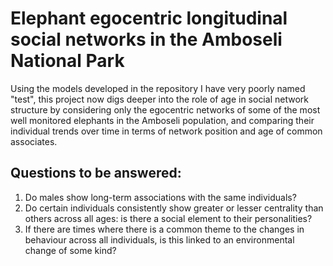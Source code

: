 # Elephant egocentric longitudinal social networks in the Amboseli National Park
Using the models developed in the repository I have very poorly named "test", this project now digs deeper into the role of age in social network structure by considering only the egocentric networks of some of the most well monitored elephants in the Amboseli population, and comparing their individual trends over time in terms of network position and age of common associates.

## Questions to be answered:
1) Do males show long-term associations with the same individuals?
2) Do certain individuals consistently show greater or lesser centrality than others across all ages: is there a social element to their personalities?
3) If there are times where there is a common theme to the changes in behaviour across all individuals, is this linked to an environmental change of some kind?

